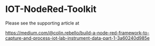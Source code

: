 # IOT-NodeRed-Toolkit

Please see the supporting article at 

https://medium.com/@colin.rebello/build-a-node-red-framework-to-capture-and-process-iot-lab-instrument-data-part-1-3a60240d985e
